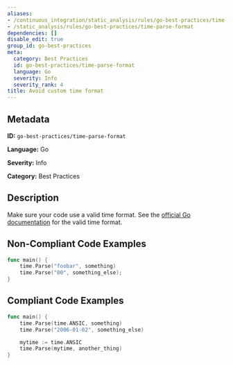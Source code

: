 ```yaml
---
aliases:
- /continuous_integration/static_analysis/rules/go-best-practices/time-parse-format
- /static_analysis/rules/go-best-practices/time-parse-format
dependencies: []
disable_edit: true
group_id: go-best-practices
meta:
  category: Best Practices
  id: go-best-practices/time-parse-format
  language: Go
  severity: Info
  severity_rank: 4
title: Avoid custom time format
---
```

<!--  SOURCED FROM https://github.com/DataDog/datadog-static-analyzer-rule-docs -->


## Metadata
**ID:** `go-best-practices/time-parse-format`

**Language:** Go

**Severity:** Info

**Category:** Best Practices

## Description
Make sure your code use a valid time format. See the [official Go documentation](https://pkg.go.dev/time#pkg-constant) for the valid time format.

## Non-Compliant Code Examples
```go
func main() {
    time.Parse("foobar", something)
    time.Parse("00", something_else);
}
```

## Compliant Code Examples
```go
func main() {
    time.Parse(time.ANSIC, something)
    time.Parse("2006-01-02", something_else)

    mytime := time.ANSIC
    time.Parse(mytime, another_thing)
}
```
